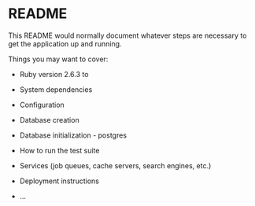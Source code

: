 # README


This README would normally document whatever steps are necessary to get the
application up and running.

Things you may want to cover:

* Ruby version 2.6.3 to

* System dependencies

* Configuration

* Database creation

* Database initialization - postgres

* How to run the test suite

* Services (job queues, cache servers, search engines, etc.)

* Deployment instructions

* ...
